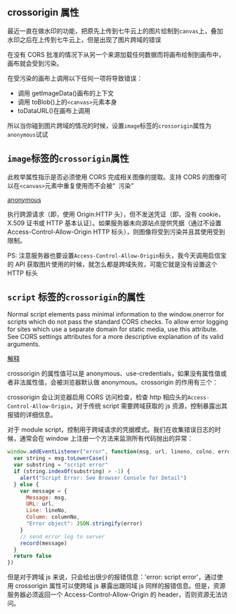 ## crossorigin 属性

最近一直在做水印的功能，把原先上传到七牛云上的图片绘制到`canvas`上，叠加水印之后在上传到七牛云上，但是出现了图片跨域的错误

在没有 CORS 批准的情况下从另一个来源加载任何数据而将画布绘制到画布中，画布就会受到污染。

在受污染的画布上调用以下任何一项将导致错误：

- 调用 getImageData()画布的上下文
- 调用 toBlob()上的`<canvas>`元素本身
- toDataURL()在画布上调用

所以当你碰到图片跨域的情况的时候，设置`image`标签的`crossorigin`属性为`anonymous`试试

## `image`标签的`crossorigin`属性

此枚举属性指示是否必须使用 CORS 完成相关图像的提取。支持 CORS 的图像可以在`<canvas>`元素中重复使用而不会被“  污染”

[anonymous](https://www.zhangxinxu.com/wordpress/2018/02/crossorigin-canvas-getimagedata-cors/comment-page-1/)

执行跨源请求（即，使用 Origin:HTTP 头），但不发送凭证（即，没有 cookie，X.509 证书或 HTTP 基本认证）。如果服务器未向源站点提供凭据（通过不设置 Access-Control-Allow-Origin HTTP 标头），则图像将受到污染并且其使用受到限制。

PS: 注意服务器也要设置`Access-Control-Allow-Origin`标头，我今天调用启信宝的 API 获取图片使用的时候，就怎么都是跨域失败，可能它就是没有设置这个 HTTP 标头

## `script` 标签的`crossorigin`的属性

Normal script elements pass minimal information to the window.onerror for scripts which do not pass the standard CORS checks. To allow error logging for sites which use a separate domain for static media, use this attribute. See CORS settings attributes for a more descriptive explanation of its valid arguments.

[解释](https://github.com/rainjay/blog/issues/1)

crossorigin 的属性值可以是 anonymous、use-credentials，如果没有属性值或者非法属性值，会被浏览器默认做 anonymous。crossorigin 的作用有三个：

crossorigin 会让浏览器启用 CORS 访问检查，检查 http 相应头的`Access-Control-Allow-Origin`，对于传统 script 需要跨域获取的 js 资源，控制暴露出其报错的详细信息。

对于 module script，控制用于跨域请求的凭据模式。我们在收集错误日志的时候，通常会在 window 上注册一个方法来监测所有代码抛出的异常：

```js
window.addEventListener("error", function(msg, url, lineno, colno, error) {
  var string = msg.toLowerCase()
  var substring = "script error"
  if (string.indexOf(substring) > -1) {
    alert("Script Error: See Browser Console for Detail")
  } else {
    var message = {
      Message: msg,
      URL: url,
      Line: lineNo,
      Column: columnNo,
      "Error object": JSON.stringify(error)
    }
    // send error log to server
    record(message)
  }
  return false
})
```

但是对于跨域 js 来说，只会给出很少的报错信息：'error: script error'，通过使用 crossorigin 属性可以使跨域 js 暴露出跟同域 js 同样的报错信息。但是，资源服务器必须返回一个 Access-Control-Allow-Origin 的 header，否则资源无法访问。
